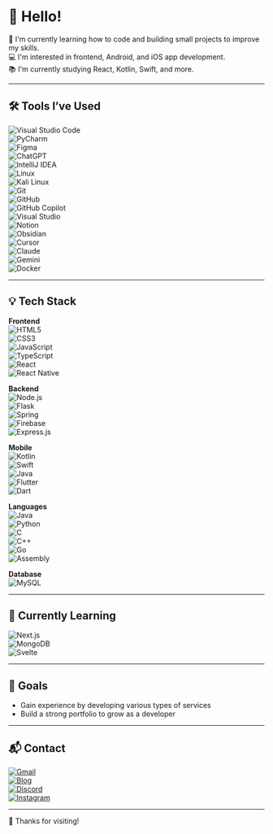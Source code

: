 # 👋 Hello!

🌱 I'm currently learning how to code and building small projects to improve my skills.  
💻 I'm interested in frontend, Android, and iOS app development.  
📚 I'm currently studying React, Kotlin, Swift, and more.

---

## 🛠 Tools I’ve Used

![Visual Studio Code](https://img.shields.io/badge/Visual%20Studio%20Code-007ACC?style=for-the-badge&logo=visual-studio-code&logoColor=white)  
![PyCharm](https://img.shields.io/badge/PyCharm-000000?style=for-the-badge&logo=pycharm&logoColor=white)  
![Figma](https://img.shields.io/badge/Figma-F24E1E?style=for-the-badge&logo=figma&logoColor=white)  
![ChatGPT](https://img.shields.io/badge/ChatGPT-74aa9c?style=for-the-badge&logo=openai&logoColor=white)  
![IntelliJ IDEA](https://img.shields.io/badge/IntelliJ%20IDEA-000000?style=for-the-badge&logo=intellijidea&logoColor=white)  
![Linux](https://img.shields.io/badge/Linux-FCC624?style=for-the-badge&logo=linux&logoColor=black)  
![Kali Linux](https://img.shields.io/badge/Kali%20Linux-557C94?style=for-the-badge&logo=kalilinux&logoColor=white)  
![Git](https://img.shields.io/badge/Git-F05032?style=for-the-badge&logo=git&logoColor=white)  
![GitHub](https://img.shields.io/badge/GitHub-181717?style=for-the-badge&logo=github&logoColor=white)  
![GitHub Copilot](https://img.shields.io/badge/GitHub%20Copilot-8A63D2?style=for-the-badge&logo=githubcopilot&logoColor=white)  
![Visual Studio](https://img.shields.io/badge/Visual%20Studio-5C2D91?style=for-the-badge&logo=visualstudio&logoColor=white)  
![Notion](https://img.shields.io/badge/Notion-000000?style=for-the-badge&logo=notion&logoColor=white)  
![Obsidian](https://img.shields.io/badge/Obsidian-483699?style=for-the-badge&logo=obsidian&logoColor=white)  
![Cursor](https://img.shields.io/badge/Cursor-000000?style=for-the-badge&logo=data:image/svg+xml;base64,&logoColor=white)  
![Claude](https://img.shields.io/badge/Claude-000000?style=for-the-badge&logoColor=white)  
![Gemini](https://img.shields.io/badge/Gemini-25A7DF?style=for-the-badge&logo=google&logoColor=white)  
![Docker](https://img.shields.io/badge/Docker-2496ED?style=for-the-badge&logo=docker&logoColor=white)

---

## 💡 Tech Stack

**Frontend**  
![HTML5](https://img.shields.io/badge/HTML5-E34F26?style=for-the-badge&logo=html5&logoColor=white)  
![CSS3](https://img.shields.io/badge/CSS3-1572B6?style=for-the-badge&logo=css3&logoColor=white)  
![JavaScript](https://img.shields.io/badge/JavaScript-F7DF1E?style=for-the-badge&logo=javascript&logoColor=black)  
![TypeScript](https://img.shields.io/badge/TypeScript-3178C6?style=for-the-badge&logo=typescript&logoColor=white)  
![React](https://img.shields.io/badge/React-61DAFB?style=for-the-badge&logo=react&logoColor=black)  
![React Native](https://img.shields.io/badge/React%20Native-61DAFB?style=for-the-badge&logo=react&logoColor=black)

**Backend**  
![Node.js](https://img.shields.io/badge/Node.js-339933?style=for-the-badge&logo=nodedotjs&logoColor=white)  
![Flask](https://img.shields.io/badge/Flask-000000?style=for-the-badge&logo=flask&logoColor=white)  
![Spring](https://img.shields.io/badge/Spring-6DB33F?style=for-the-badge&logo=spring&logoColor=white)  
![Firebase](https://img.shields.io/badge/Firebase-FFCA28?style=for-the-badge&logo=firebase&logoColor=black)  
![Express.js](https://img.shields.io/badge/Express.js-000000?style=for-the-badge&logo=express&logoColor=white)

**Mobile**  
![Kotlin](https://img.shields.io/badge/Kotlin-0095D5?style=for-the-badge&logo=kotlin&logoColor=white)  
![Swift](https://img.shields.io/badge/Swift-FA7343?style=for-the-badge&logo=swift&logoColor=white)  
![Java](https://img.shields.io/badge/Java-007396?style=for-the-badge&logo=java&logoColor=white)  
![Flutter](https://img.shields.io/badge/Flutter-02569B?style=for-the-badge&logo=flutter&logoColor=white)  
![Dart](https://img.shields.io/badge/Dart-0175C2?style=for-the-badge&logo=dart&logoColor=white)

**Languages**  
![Java](https://img.shields.io/badge/Java-007396?style=for-the-badge&logo=java&logoColor=white)  
![Python](https://img.shields.io/badge/Python-3776AB?style=for-the-badge&logo=python&logoColor=white)  
![C](https://img.shields.io/badge/C-00599C?style=for-the-badge&logo=c&logoColor=white)  
![C++](https://img.shields.io/badge/C++-00599C?style=for-the-badge&logo=cplusplus&logoColor=white)  
![Go](https://img.shields.io/badge/Go-00ADD8?style=for-the-badge&logo=go&logoColor=white)  
![Assembly](https://img.shields.io/badge/Assembly-6E4C13?style=for-the-badge)

**Database**  
![MySQL](https://img.shields.io/badge/MySQL-4479A1?style=for-the-badge&logo=mysql&logoColor=white)

---

## 📖 Currently Learning

![Next.js](https://img.shields.io/badge/Next.js-000000?style=for-the-badge&logo=nextdotjs&logoColor=white)  
![MongoDB](https://img.shields.io/badge/MongoDB-47A248?style=for-the-badge&logo=mongodb&logoColor=white)  
![Svelte](https://img.shields.io/badge/Svelte-FF3E00?style=for-the-badge&logo=svelte&logoColor=white)

---

## 🎯 Goals

- Gain experience by developing various types of services  
- Build a strong portfolio to grow as a developer

---

## 📬 Contact

[![Gmail](https://img.shields.io/badge/Gmail-D14836?style=for-the-badge&logo=gmail&logoColor=white)](hsnyus090406@gmail.com)  
[![Blog](https://img.shields.io/badge/Blog-000000?style=for-the-badge&logo=github&logoColor=white)](https://yourblog.com)  
[![Discord](https://img.shields.io/badge/Discord-5865F2?style=for-the-badge&logo=discord&logoColor=white)](https://discordapp.com/users/hanyu0406)  
[![Instagram](https://img.shields.io/badge/Instagram-E4405F?style=for-the-badge&logo=instagram&logoColor=white)](https://instagram.com/yu_seong0406)

---

🙏 Thanks for visiting!